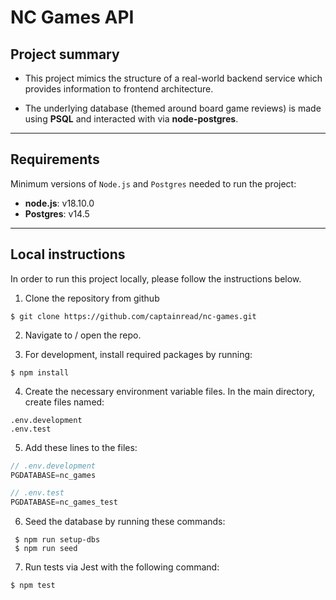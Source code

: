 # NC Games API

## Project summary

- This project mimics the structure of a real-world backend service which provides information to frontend architecture.

- The underlying database (themed around board game reviews) is made using **PSQL** and interacted with via **node-postgres**.

---------------

## Requirements
Minimum versions of `Node.js` and `Postgres` needed to run the project:
- **node.js**: v18.10.0
- **Postgres**: v14.5

---------------

## Local instructions
In order to run this project locally, please follow the instructions below.

1. Clone the repository from github

```shell
$ git clone https://github.com/captainread/nc-games.git
```

2. Navigate to / open the repo.

3. For development, install required packages by running:
```shell
$ npm install
```

4. Create the necessary environment variable files. In the main directory, create files named:
```
.env.development
.env.test
```

5. Add these lines to the files:
```js
// .env.development
PGDATABASE=nc_games

// .env.test
PGDATABASE=nc_games_test
```

6. Seed the database by running these commands:
```shell
 $ npm run setup-dbs
 $ npm run seed
 ```

 7. Run tests via Jest with the following command:
```shell
$ npm test
```